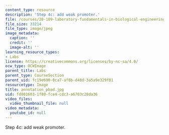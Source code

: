 ```yaml
---
content_type: resource
description: 'Step 4c: add weak promoter.'
file: /courses/20-109-laboratory-fundamentals-in-biological-engineering-fall-2007/fd8016031f80fce4cdc3a6703c28da36_annotation_pbad.jpg
file_size: 33214
file_type: image/jpeg
image_metadata:
  caption: ''
  credit: ''
  image-alt: ''
learning_resource_types:
- Labs
license: https://creativecommons.org/licenses/by-nc-sa/4.0/
ocw_type: OCWImage
parent_title: Labs
parent_type: CourseSection
parent_uid: fc19e690-0ca7-af8b-d48d-3a5a9e329f01
resourcetype: Image
title: annotation_pbad.jpg
uid: fd801603-1f80-fce4-cdc3-a6703c28da36
video_files:
  video_thumbnail_file: null
video_metadata:
  youtube_id: null
---
```

Step 4c: add weak promoter.